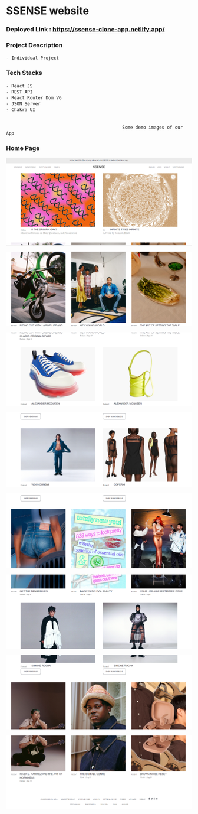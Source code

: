 # SSENSE website

### Deployed Link : https://ssense-clone-app.netlify.app/

### Project Description
    - Individual Project

### Tech Stacks
    - React JS
    - REST API
    - React Router Dom V6
    - JSON Server
    - Chakra UI


                                                Some demo images of our App

### Home Page
![homePage1](Images/homePage1.png)

![homePage2](Images/homePage2.png)

![homePage3](Images/homePage3.png)

![homePage4](Images/homePage4.png)

![homePage5](Images/homePage5.png)

![homePage6](Images/homePage6.png)

![homePage7](Images/homePage7.png)

![homePage8](Images/homePage8.png)
